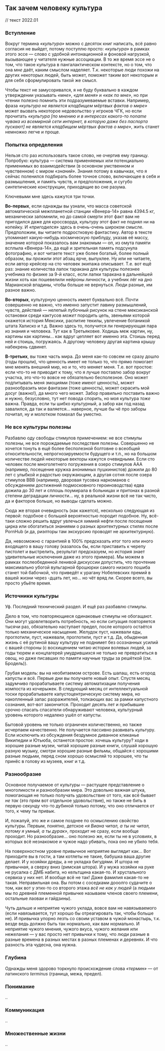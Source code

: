 ## Так зачем человеку культура

// текст 2022.01

### Вступление

Вокруг термина *«культура»* можно с десяток книг написать, всё равно согласия не выйдет, потому поступлю просто: *«культура»* в рамках этого эссе — слово с удобной интонационной и фоновой нагрузкой, вызывающее у читателя нужные ассоциации. В то же время эссе не о том, что такое культура в пангалактическом контексте, но о том, что она *мне* даёт, каким смыслом наделяет. Т.к. некоторые люди похожи на других некоторых людей, быть может, поможет таким вот некоторым и для себя сформулировать такой же смысл.

Чтобы текст не замусоривался, я не буду буквально в каждом утверждении указывать *«мне»*, *«для меня»* и *«как по мне»*, но при чтении полезно помнить эти подразумеваемые вставки. Например, фраза *«культура не является кладбищем мёртвых фактов о мире»* может вызвать некоторое недовольство у игроков ЧГК, но если прочитать *«культура [по мнению и в интересах какого-то noname чувака из всемирной сети интернет, в которую даже без паспорта пускают] не является кладбищем мёртвых фактов о мире»*, жить станет немножко легче и проще.

### Попытка определения

Нельзя сто раз использовать такое слово, не очертив ему границу. Попробую: культура — система применяемых или потенциально применимых во взаимодействии (в основном умственном и чувственном) с миром *«знаний»*. Знания потому в кавычках, что я сейчас поленился подбирать более точное слово, включающее в себя и размышления, и память чувств, и предположения, и сугубо синтетические конструкции, приходящие во сне разума.

Ключевыми мне здесь кажутся три точки.

**Во-первых**, если однажды вы узнали, что масса советской автоматической межпланетной станции «Венера-14» равна 4394.5 кг, механически запомнили, но до самой смерти этот факт вам не пригодился даже для кроссворда, культуру этот факт не поднял ни на копейку. И *«пригодился»* здесь в очень-очень широком смысле. Предположим, вы читаете подростковую фантастику. Автор в тексте упоминает какую-нибудь космическую приблуду, указав её массу, значение которой показалось вам знакомым — оп, из омута памяти всплыла «Венера-14», да ещё и зрительная память подсунула фотографию, и вот читаете текст уже более богатый, более полный образом, вы *прожили* этот абзац ярче, выпуклее. Ну или не читаете, если автор крейсер на сто человек экипажа описывает. Т.е. вот ещё раз: знание количества лапок таракана для культуры полезнее учебника по физике за 9-й класс, если лапки таракана в дальнейшей жизни хоть как пошевелили нейроны личности, а учебник лёг на дно Марианской впадины, чтобы больше не вернуться. Люди разные, им разное важно.

**Во-вторых**, культурную ценность имеет буквально всё. Почти совершенно не важно, что именно запустит лавину размышлений, чувств, действий — нелепый лубочный рисунок на стене мексиканской остановки среди кактусов *может* породить цепь, звеньями которой окажется история Мексики, распитие текилы, увлечение ботаникой штата Халиско и т.д. Важно здесь то, получится ли генерирующая пара из знания и человека. Тут как в Третьяковке. Ходишь меж картин, ну, картины как картины... как вдруг цепляет вот именно эта. Стоишь перед ней и стоишь, погружаясь. А другому человеку другая картина крышу набекрень сдвинет.

**В-третьих**, вы тоже часть мира. До меня как-то совсем не сразу дошло (годы прошли), что ценность имеет не только то, что прямо помогает мне менять внешний мир, но и то, что меняет меня. Т.е. вот простое: если что-то не приводит к тому, что я лучше поставлю забор вокруг участка, это что-то вовсе не обязательно бесполезное. Оно может подпитывать меня эмоциями (тоже имеют ценность), может разнообразить мои фантазии (тоже ценность), может скрасить мой досуг (важно!), да много чего может. Забор правильно поставить важно и нужно, безусловно, тут нет повода спорить, но моя культура *тоже* важна. Правда, если ты шибко культурный, а забор как год назад завалился, да так и валяется... наверное, лучше бы чё про заборы почитал, ну и молотком помахал бы уместно.

### Не все культуры полезны

Разбавлю оду свободы стимулов примечением: не все стимулы полезны, не все порождаемые последствия полезны. Совершенно не хочется тонуть в ещё более бесполезной болтовне о всеобщей относительности, непрогнозируемости будущего и т.п., но на большом количестве людей некоторые векторы кажутся очевидными. Если сто человек после многолетнего погружения в озеро стимулов AAA (например, посещение кружка анонимных пушкинистов) дожили до 80 лет с улыбкой и радостью окружающим, а другая сотня после озера стимулов BBB (например, дворовая тусовка наркоманов с обсуждением достижений подмосковного героиноводства) едва дожила до 30 лет и сплошь поумирала в больницах и притонах в разной степени деградации личности... ну, в реальной жизни всё не так чисто, да и факторов больше, но выводы сделать можно.

Сюда же вторая очевидность (как кажется), несколько следующая из первой: подобное с большей вероятностью породит подобное. Ну, всё-таки сложно решить вдруг увлечься химией нефти после посещения цирка или обогатиться знаниями о разных архитектурных стилях после PornHub (и да, риэлторы там экскурсию проводят не архитектурную).

Да, невозможно с гарантией в 100% предсказать итог того или иного входящего в вашу голову (казалось бы, если приставить к черепу пистолет и выстрелить, результат предсказуем, но история знает удивительные исключения даже из этого примера). Мы можем в рамках послеобеденной ленивой дискуссии допустить, что прочтение максимально убогой вульгарной брошюрки самого низкого пошиба станет той бабочкой, что приведёт к урагану Нобелевских премий в вашей жизни через -дцать лет, но... но чёт вряд ли. Скорее всего, вы просто убьёте время.

### Источники культуры

Уф. Последний технический раздел. И ещё раз разбавлю стимулы.

Дело в том, что повторяющиеся одинаковые стимулы не обогащают. Они могут удовлетворить потребность, но если ситуация повторяется тысячи раз, обязательно наступает предел, после которого остаётся только механическое насыщение. Желудок пуст, нажевали еды, проглотили, пуст, нажевали, проглотили, пуст и т.д. Да, обыденная жизнь с её рутиной вашу культуру не поднимет без осознанных усилий с вашей стороны (с восхищением читаю истории волевых людей, за годы тюрем и концлагерей умудрившихся не только не превратиться в овощ, но даже писавших по памяти научные труды за решёткой (см. Бродель)).

Грубая модель: вы на необитаемом острове. Есть шалаш, есть огород капусты и всё. Первые дни вы получаете новый опыт. Спустя месяц задумчиво прорабатываете систему автоматизации получения компоста из кочерыжек. В следующий месяц от интеллектуальной тоски прорабатываете капустоцентрическую систему мира, но накопленный запас разражителей, толкающих вас за рамки капустного сознания, вот-вот закончится. Проходит десять лет и прибывшие срочно спасать спасатели обнаруживают человека, культурный уровень которого недалеко ушёл от капусты.

Бытовой уровень не только ограничен количественно, но также исчерпаем качественно. Не получается пассивно развивать культуру. Если исключить из обсуждения бездумное диванное кликанье Википедии и Ютьюба, останется простое: хочешь культуру? ходи в хорошие разные музеи, читай хорошие разные книги, слушай хорошую разную музыку, смотри хорошие разные фильмы, общайся с хорошими разные людьми, перед сном хорошо осмысляй то хорошее, что ты принёс в голову из музеев, книг и т.д.

### Разнообразие

Основное получаемое от культуры — растущее представление о многоликости и разнообразии мира. Это довольно важная штука, помогающая не только получать удовольствие от того, как всё бывает *не так* (это прям вот отдельное удовольствие), но также не бить в первую секунду что-то дубиной только потому, что оно отличается от того, к чему ты привык.

И, пожалуй, это же и самое позднее по осмыслению свойство культуры. Первым, понятно, детское *«я Виана читал, а ты не читал, потому я умный, а ты дурак»*, проходит не сразу, если вообще проходит. Но разнообразие... оно полезно же, если ты не в условиях, в которых всё незнакомое и чужое надо убивать, пока оно не убило тебя.

На поверхностном уровне привычное неприятие выглядит как... Вот приходите вы в гости, а там котлеты не такие, бабушка ваша другие делает. И у хозяйки дреды, а не укладка бигудями. И штора не привычная, а сверху вниз (римская штора). И у мужа хозяйки на руке не русалка с ДМБ набита, но кельтщина какая-то. И хрустального сервиза у них нет. И вообще всё не так! Даже фамилия какая-то не такая. Неправильная она. Вы потом с соседками дооолго судачите о том, как вот у этих-то со второго этажа *всё не как у людей* (а людьми мы по древней племенной привычке называем членов своего племени, остальные лаоваи и гайдзины).

Чуть дальше и неприятие чужого уклада, вовсе вам не навязываемого (если навязывается, тут хорошо бы отреагировать так, чтобы больше не). И привычка упорно лезть со своим уставом в чужой монастырь, т.к. везде ведь должно быть так нормально, как вам нормально. И неприятие чужого мнения, чужого вкуса, чужого желания или нежелания — у вас просто нет привычки к тому, что люди разные в разные времена в разных местах в разных племенах и деревнях. И что разность эта чудесна, она нужна.

### Глубина

Однажды меня здорово торкнуло происхождение слова *«термин»* — от латинского *terminus* (граница, межа, предел).

### Понимание

..

### Коммуникация

..

### Множественные жизни

..
